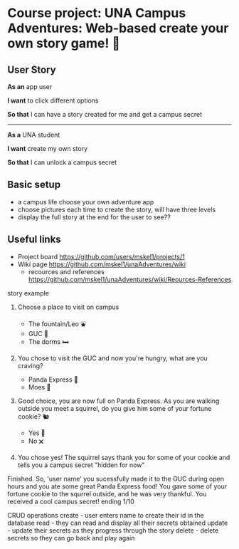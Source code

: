 # Course project: UNA Campus Adventures: Web-based create your own story game! 🦁

## User Story 

**As an** app user

**I want** to click different options

**So that** I can have a story created for me and get a campus secret

---------------------------------------------

**As a** UNA student

**I want** create my own story

**So that** I can unlock a campus secret

## Basic setup
- a campus life choose your own adventure app
- choose pictures each time to create the story, will have three levels
- display the full story at the end for the user to see??

## Useful links
- Project board https://github.com/users/mskel1/projects/1 
- Wiki page https://github.com/mskel1/unaAdventures/wiki 
   * recources and references https://github.com/mskel1/unaAdventures/wiki/Reources-References

story example

1. Choose a place to visit on campus
    * The fountain/Leo ⛲
    * GUC 🥤
    * The dorms 🛏️
    
2. You chose to visit the GUC and now you're hungry, what are you craving?
    * Panda Express 🍚
    * Moes 🌯

3. Good choice, you are now full on Panda Express. As you are walking outside you meet
   a squirrel, do you give him some of your fortune cookie? 🐿️
    * Yes 🥠
    * No 🗙

4. You chose yes! The squirrel says thank you for some of your cookie and tells you 
a campus secret "hidden for now"
 

Finished. So, 'user name' you sucessfully made it to the GUC during open hours and you
ate some great Panda Express food! You gave some of your fortune cookie to the squrrel
outside, and he was very thankful. You received a cool campus secret! ending 1/10

CRUD operations
create - user enters name to create their id in the database
read - they can read and display all their secrets obtained
update - update their secrets as they progress through the story
delete - delete secrets so they can go back and play again
